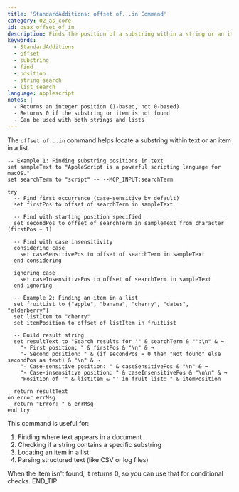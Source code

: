 ```yaml
---
title: 'StandardAdditions: offset of...in Command'
category: 02_as_core
id: osax_offset_of_in
description: Finds the position of a substring within a string or an item within a list.
keywords:
  - StandardAdditions
  - offset
  - substring
  - find
  - position
  - string search
  - list search
language: applescript
notes: |
  - Returns an integer position (1-based, not 0-based)
  - Returns 0 if the substring or item is not found
  - Can be used with both strings and lists
---
```


The `offset of...in` command helps locate a substring within text or an item in a list.

```applescript
-- Example 1: Finding substring positions in text
set sampleText to "AppleScript is a powerful scripting language for macOS."
set searchTerm to "script" -- --MCP_INPUT:searchTerm

try
  -- Find first occurrence (case-sensitive by default)
  set firstPos to offset of searchTerm in sampleText
  
  -- Find with starting position specified
  set secondPos to offset of searchTerm in sampleText from character (firstPos + 1)
  
  -- Find with case insensitivity
  considering case
    set caseSensitivePos to offset of searchTerm in sampleText
  end considering
  
  ignoring case
    set caseInsensitivePos to offset of searchTerm in sampleText
  end ignoring
  
  -- Example 2: Finding an item in a list
  set fruitList to {"apple", "banana", "cherry", "dates", "elderberry"}
  set listItem to "cherry"
  set itemPosition to offset of listItem in fruitList
  
  -- Build result string
  set resultText to "Search results for '" & searchTerm & "':\n" & ¬
    "- First position: " & firstPos & "\n" & ¬
    "- Second position: " & (if secondPos = 0 then "Not found" else secondPos as text) & "\n" & ¬
    "- Case-sensitive position: " & caseSensitivePos & "\n" & ¬
    "- Case-insensitive position: " & caseInsensitivePos & "\n\n" & ¬
    "Position of '" & listItem & "' in fruit list: " & itemPosition
    
  return resultText
on error errMsg
  return "Error: " & errMsg
end try
```

This command is useful for:
1. Finding where text appears in a document
2. Checking if a string contains a specific substring
3. Locating an item in a list
4. Parsing structured text (like CSV or log files)

When the item isn't found, it returns 0, so you can use that for conditional checks.
END_TIP
